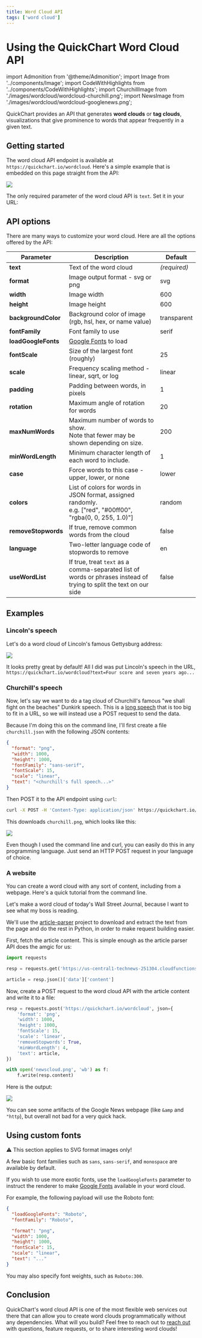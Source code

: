 ```yaml
---
title: Word Cloud API
tags: ['word cloud']
---
```


# Using the QuickChart Word Cloud API

import Admonition from '@theme/Admonition';
import Image from '../components/Image';
import CodeWithHighlights from '../components/CodeWithHighlights';
import ChurchillImage from './images/wordcloud/wordcloud-churchill.png';
import NewsImage from './images/wordcloud/wordcloud-googlenews.png';

QuickChart provides an API that generates **word clouds** or **tag clouds**, visualizations that give prominence to words that appear frequently in a given text.

## Getting started

The word cloud API endpoint is available at `https://quickchart.io/wordcloud`. Here's a simple example that is embedded on this page straight from the API:

<Image caption="To be or not to be, that is the question" src="https://quickchart.io/wordcloud?text=To be or not to be, that is the question&width=300&height=300"/>

The only required parameter of the word cloud API is `text`. Set it in your URL:

<CodeWithHighlights code="**https://quickchart.io/wordcloud?text=**To be or not to be, that is the question"/>

## API options

There are many ways to customize your word cloud. Here are all the options offered by the API:

| Parameter           | Description                                                                                                         | Default      |
| ------------------- | ------------------------------------------------------------------------------------------------------------------- | ------------ |
| **text**            | Text of the word cloud                                                                                              | _(required)_ |
| **format**          | Image output format - svg or png                                                                                    | svg          |
| **width**           | Image width                                                                                                         | 600          |
| **height**          | Image height                                                                                                        | 600          |
| **backgroundColor** | Background color of image <br/>(rgb, hsl, hex, or name value)                                                       | transparent  |
| **fontFamily**      | Font family to use                                                                                                  | serif        |
| **loadGoogleFonts** | [Google Fonts](https://fonts.google.com/) to load                                                                   |              |
| **fontScale**       | Size of the largest font (roughly)                                                                                  | 25           |
| **scale**           | Frequency scaling method - linear, sqrt, or log                                                                     | linear       |
| **padding**         | Padding between words, in pixels                                                                                    | 1            |
| **rotation**        | Maximum angle of rotation for words                                                                                 | 20           |
| **maxNumWords**     | Maximum number of words to show. <br/>Note that fewer may be shown depending on size.                               | 200          |
| **minWordLength**   | Minimum character length of each word to include.                                                                   | 1            |
| **case**            | Force words to this case - upper, lower, or none                                                                    | lower        |
| **colors**          | List of colors for words in JSON format, assigned randomly.<br/>e.g. ["red", "#00ff00", "rgba(0, 0, 255, 1.0)"]     | random       |
| **removeStopwords** | If true, remove common words from the cloud                                                                         | false        |
| **language**        | Two-letter language code of stopwords to remove                                                                     | en           |
| **useWordList**     | If true, treat `text` as a comma-separated list of words or phrases instead of trying to split the text on our side | false        |

## Examples

### Lincoln's speech

Let's do a word cloud of Lincoln's famous Gettysburg address:

<Image src="https://quickchart.io/wordcloud?text=Four score and seven years ago our fathers brought forth on this continent, a new nation, conceived in Liberty, and dedicated to the proposition that all men are created equal.Now we are engaged in a great civil war, testing whether that nation, or any nation so conceived and so dedicated, can long endure. We are met on a great battle-field of that war. We have come to dedicate a portion of that field, as a final resting place for those who here gave their lives that that nation might live. It is altogether fitting and proper that we should do this.But, in a larger sense, we can not dedicate—we can not consecrate—we can not hallow—this ground. The brave men, living and dead, who struggled here, have consecrated it, far above our poor power to add or detract. The world will little note, nor long remember what we say here, but it can never forget what they did here. It is for us the living, rather, to be dedicated here to the unfinished work which they who fought here have thus far so nobly advanced. It is rather for us to be here dedicated to the great task remaining before us—that from these honored dead we take increased devotion to that cause for which they gave the last full measure of devotion—that we here highly resolve that these dead shall not have died in vain—that this nation, under God, shall have a new birth of freedom—and that government of the people, by the people, for the people, shall not perish from the earth.&removeStopwords=1" />

It looks pretty great by default! All I did was put Lincoln's speech in the URL, `https://quickchart.io/wordcloud?text=Four score and seven years ago...`

### Churchill's speech

Now, let's say we want to do a tag cloud of Churchill's famous "we shall fight on the beaches" Dunkirk speech. This is a [long speech](https://winstonchurchill.org/resources/speeches/1940-the-finest-hour/we-shall-fight-on-the-beaches/) that is too big to fit in a URL, so we will instead use a POST request to send the data.

Because I'm doing this on the command line, I'll first create a file `churchill.json` with the following JSON contents:

```json
{
  "format": "png",
  "width": 1000,
  "height": 1000,
  "fontFamily": "sans-serif",
  "fontScale": 15,
  "scale": "linear",
  "text": "<churchill's full speech...>"
}
```

Then POST it to the API endpoint using `curl`:

```bash
curl -X POST -H 'Content-Type: application/json' https://quickchart.io/wordcloud -d @churchill.json -o churchill.png
```

This downloads `churchill.png`, which looks like this:

<Image src={ChurchillImage} />

Even though I used the command line and curl, you can easily do this in any programming language. Just send an HTTP POST request in your language of choice.

### A website

You can create a word cloud with any sort of content, including from a webpage. Here's a quick tutorial from the command line.

Let's make a word cloud of today's Wall Street Journal, because I want to see what my boss is reading.

We'll use the [article-parser](https://github.com/ndaidong/article-parser) project to download and extract the text from the page and do the rest in Python, in order to make request building easier.

First, fetch the article content. This is simple enough as the article parser API does the amgic for us:

```python
import requests

resp = requests.get('https://us-central1-technews-251304.cloudfunctions.net/article-parser?url=https://www.wsj.com')

article = resp.json()['data']['content']
```

Now, create a POST request to the word cloud API with the article content and write it to a file:

```python
resp = requests.post('https://quickchart.io/wordcloud', json={
    'format': 'png',
    'width': 1000,
    'height': 1000,
    'fontScale': 15,
    'scale': 'linear',
    'removeStopwords': True,
    'minWordLength': 4,
    'text': article,
})

with open('newscloud.png', 'wb') as f:
    f.write(resp.content)
```

Here is the output:

<Image src={NewsImage} />

You can see some artifacts of the Google News webpage (like `&amp` and `"http`), but overall not bad for a very quick hack.

## Using custom fonts

<Admonition type="caution">
⚠️ This section applies to SVG format images only!
</Admonition>

A few basic font families such as `sans`, `sans-serif`, and `monospace` are available by default.

If you wish to use more exotic fonts, use the `loadGoogleFonts` parameter to instruct the renderer to make [Google Fonts](https://fonts.google.com) available in your word cloud.

For example, the following payload will use the Roboto font:

```json
{
  "loadGoogleFonts": "Roboto",
  "fontFamily": "Roboto",

  "format": "png",
  "width": 1000,
  "height": 1000,
  "fontScale": 15,
  "scale": "linear",
  "text": "..."
}
```

You may also specify font weights, such as `Roboto:300`.

## Conclusion

QuickChart's word cloud API is one of the most flexible web services out there that can allow you to create word clouds programmatically without any dependencies. What will you build? Feel free to reach out to [reach out](mailto:ian@quickchart.io) with questions, feature requests, or to share interesting word clouds!
